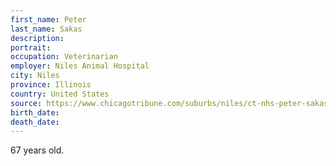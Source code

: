 ```yaml
---
first_name: Peter
last_name: Sakas
description: 
portrait: 
occupation: Veterinarian
employer: Niles Animal Hospital
city: Niles
province: Illinois
country: United States
source: https://www.chicagotribune.com/suburbs/niles/ct-nhs-peter-sakas-death-tl-0409-20200402-hxkppybmmnec5hy36didqdqkny-story.html
birth_date: 
death_date: 
---
```


67 years old.
